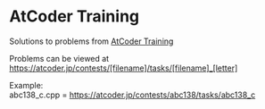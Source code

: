 # AtCoder Training
Solutions to problems from [AtCoder Training](https://kenkoooo.com/atcoder/#/training)

Problems can be viewed at https://atcoder.jp/contests/[filename]/tasks/[filename]_[letter]

Example:   
abc138_c.cpp = https://atcoder.jp/contests/abc138/tasks/abc138_c


